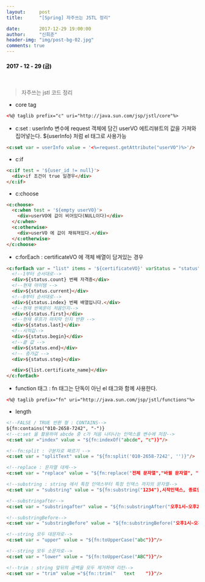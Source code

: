 ```yaml
---
layout:     post
title:      "[Spring] 자주쓰는 JSTL 정리"

date:       2017-12-29 19:00:00
author:     "신희준"
header-img: "img/post-bg-02.jpg"
comments: true
---
```


<head>
 <meta property="og:type" content="website">
 <meta property="og:title" content="자주쓰는 JSTL 정리">
 <meta property="og:description" content="자주쓰는 JSTL 정리">
 <meta property="og:url" content="http://shj7242.github.io/2017/12/28/Spring35/">

 <meta name="twitter:card" content="summary">
  <meta name="twitter:title" content="자주쓰는 JSTL 정리">
  <meta name="twitter:description" content="자주쓰는 JSTL 정리">
  <meta name="FACEBOOK:domain" content="http://shj7242.github.io/2017/12/28/Spring35/">
  <meta name="facebook:card" content="summary">
   <meta name="facebook:title" content="자주쓰는 JSTL 정리">
   <meta name="facebook:description" content="자주쓰는 JSTL 정리">
   <meta name="facebook:domain" content="http://shj7242.github.io/2017/12/28/Spring35/">


 </head>


<H4 style ="font-weight:bold; color : black">2017 - 12 - 29 (금)</H4>

<br>

> 자주쓰는 jstl 코드 정리

* core tag

~~~html
<%@ taglib prefix="c" uri="http://java.sun.com/jsp/jstl/core"%>
~~~

* c:set : userInfo 변수에 request 객체에 담긴 userVO 에트리뷰트의 값을 가져와 집어넣는다. ${userInfo} 처럼 el 태그로 사용가능

~~~html
<c:set var = userInfo value = '<%=request.getAttribute("userVO")%>'/>
~~~

* c:if

~~~html
<c:if test = '${user_id != null}'>
  <div>if 조건이 true 일경우</div>
</c:if>
~~~

* c:choose

~~~html
<c:choose>
  <c:when test = '${empty userVO}'>
    <div>userVO에 값이 비어있다(NULL이다)</div>
  </c:when>
  <c:otherwise>
    <div>userVO 에 값이 채워져있다.</div>
  </c:otherwise>
</c:choose>
~~~

* c:forEach : certificateVO 에 객체 배열이 담겨있는 경우

~~~html
<c:forEach var = "list" items = '${certificateVO}' varStatus = "status">
  <!--1부터 순서대로-->
  <div>${status.count} 번째 자격증</div>
  <!--현재 아이템 -->
  <div>${status.current}</div>
  <!--0부터 순서대로-->
  <div>${status.index} 번째 배열입니다.</div>
  <!--현재 반복문이 처음인지-->
  <div>${status.first}</div>
  <!--현재 루프가 마지막 인지 반환 -->
  <div>${status.last}</div>
  <!--시작값-->
  <div>${status.begin}</div>
  <!--끝 값 -->
  <div>${status.end}</div>
  <!-- 증가값 -->
  <div>${status.step}</div>

  <div>${list.certificate_name}</div>
</c:forEach>
~~~

* function 태그 : fn 태그는 단독이 아닌 el 태그와 함께 사용한다.

~~~html
<%@ taglib prefix="fn" uri="http://java.sun.com/jsp/jstl/functions"%>
~~~

* length

~~~html
<!--FALSE / TRUE 반환 형 : CONTAINS-->
${fn:contains("010-2658-7242", "-")}
<!--c:set 을 활용하여 abcde 중 c가 처음 나타나는 인덱스를 변수에 저장-->
<c:set var ="index" value = "${fn:indexOf("abcde", "c")}"/>

<!--fn:split : 구분자로 짜르기 -->
<c:set var = "splitText" value = "${fn:split('010-2658-7242', '')}"/>

<!--replace : 문자열 대체-->
<c:set var = "replace" value = "${fn:replace("전체 문자열","바뀔 문자열", "바꿀 문자열") }"/>

<!--substring : string 에서 특정 인덱스부터 특정 인덱스 까지의 문자열-->
<c:set var = "substring" value = "${fn:substring("1234"),시작인덱스, 종료인덱스}"/>

<!--substringafter-->
<c:set var = "substringafter" value = "${fn:substringAfter("오후1시~오후2시", "~")}"/>

<!--substringBefore-->
<c:set var = "substringBefore" value = "${fn:substringBefore("오후1시~오후2시", "~")}"/>

<!--string 모두 대문자로-->
<c:set var = "upper" value = "${fn:toUpperCase("abc")}"/>

<!--string 모두 소문자로-->
<c:set var = "lower" value = "${fn:toUpperCase("ABC")}"/>

<!--trim : string 앞뒤의 공백을 모두 제거하여 리턴-->
<c:set var = "trim" value ="${fn::trim("   text    ")}"/>
~~~
